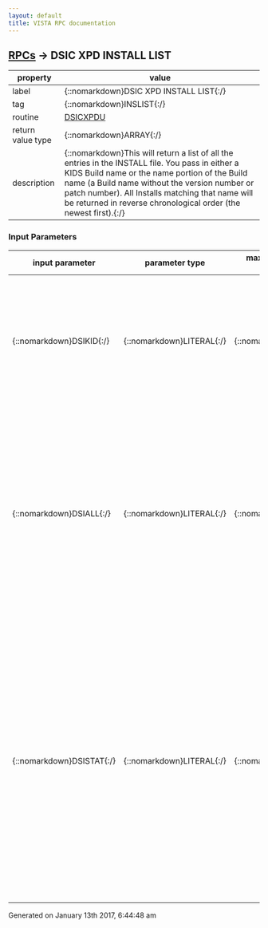 ```yaml
---
layout: default
title: VISTA RPC documentation
---
```




## [RPCs](TableOfContent.md) &#8594; DSIC XPD INSTALL LIST 

 property | value 
--- | --- 
 label | {::nomarkdown}DSIC XPD INSTALL LIST{:/}
 tag | {::nomarkdown}INSLIST{:/}
 routine | [DSICXPDU](http://code.osehra.org/dox/Routine_DSICXPDU_source.html)
 return value type | {::nomarkdown}ARRAY{:/}
 description | {::nomarkdown}This will return a list of all the entries in the INSTALL file.  You pass in either a KIDS Build name or the name portion of the Build name (a Build name without the version number or patch number).  All Installs matching that name will be returned in reverse chronological order (the newest first).{:/}

### Input Parameters

| input parameter | parameter type | maximum data length | required | description | 
| --- | --- | --- | --- | --- | 
| {::nomarkdown}DSIKID{:/} | {::nomarkdown}LITERAL{:/} | {::nomarkdown}30{:/} | {::nomarkdown}true{:/} | {::nomarkdown}This value will be used to do a Fileman lookup on the INSTALL file .01 Name field.  This value can be a full Build name in the form:  <test><space><version>  or a patch <text>*<version>*<patch>This value can just be the text portion of the Build name.{:/} | 
| {::nomarkdown}DSIALL{:/} | {::nomarkdown}LITERAL{:/} | {::nomarkdown}1{:/} | {::nomarkdown}true{:/} | {::nomarkdown}This parameter will only be used if the DSIKID input value is a patch designation name, that is a Build name with \*\. This is a Boolean value: 1/0   Default value = 0  if 1 then return only Installs whose Build name exactly matches the    value passed in DSIKID  if 0 then return all Installs whose Build name starts with the text     portion of a patch designation:  <text>*<version>*<patch>{:/} | 
| {::nomarkdown}DSISTAT{:/} | {::nomarkdown}LITERAL{:/} | {::nomarkdown}5{:/} | {::nomarkdown}true{:/} | {::nomarkdown}This is a string of numbers which can be 0,1,2,3,4These numbers indicate the status of the KIDS Install Status  0:Loaded   1:Queued   2:Install Started   3:Install Completed  4:De-installed The only statuses that indicate a Build was actually installed are 2,3  3 indicates the install ran to completion successfully  2 indicates that the install started but never ran to completion.     There is no way to determine how far the install got just looking at     this status code. Default value = 23{:/} | 




 Generated on January 13th 2017, 6:44:48 am